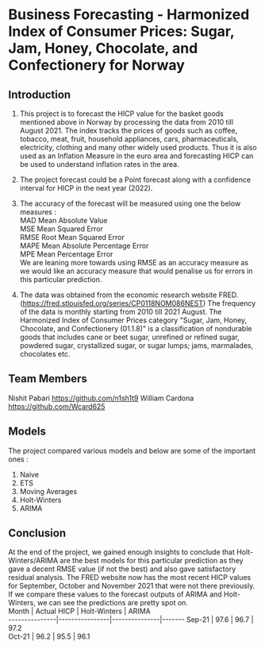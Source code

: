 # Business Forecasting - Harmonized Index of Consumer Prices: Sugar, Jam, Honey, Chocolate, and Confectionery for Norway

## Introduction
1. This project is to forecast the HICP value for the basket goods mentioned above in Norway by processing the data from 2010 till August 2021. The index tracks the prices of goods such as coffee, tobacco, meat, fruit, household appliances, cars, pharmaceuticals, electricity, clothing and many other widely used products. Thus it is also used as an Inflation Measure in the euro area and forecasting HICP can be used to understand inflation rates in the area.

2. The project forecast could be a Point forecast along with a confidence interval for HICP in the next year (2022).

3. The accuracy of the forecast will be measured using one the below measures : <br />
MAD  Mean Absolute Value <br />
MSE Mean Squared Error <br />
RMSE Root Mean Squared Error <br />
MAPE Mean Absolute Percentage Error <br />
MPE Mean Percentage Error <br />
We are leaning more towards using RMSE as an accuracy measure as we would like an accuracy measure that would penalise us for errors in this particular prediction.

4. The data was obtained from the economic research website FRED. (https://fred.stlouisfed.org/series/CP0118NOM086NEST)
The frequency of the data is monthly starting from 2010 till 2021 August. The Harmonized Index of Consumer Prices category "Sugar, Jam, Honey, Chocolate, and Confectionery (01.1.8)" is a classification of nondurable goods that includes cane or beet sugar, unrefined or refined sugar, powdered sugar, crystallized sugar, or sugar lumps; jams, marmalades, chocolates etc. 

## Team Members 

Nishit Pabari https://github.com/n1sh1t9
William Cardona https://github.com/Wcard625  

## Models 

The project compared various models and below are some of the important ones : <br />
1) Naive <br />
2) ETS <br />
3) Moving Averages <br />
4) Holt-Winters <br />
5) ARIMA <br />

## Conclusion 

At the end of the project, we gained enough insights to conclude that Holt-Winters/ARIMA are the best models for this particular prediction as they gave a decent RMSE value (if not the best) and also gave satisfactory residual analysis. The FRED website now has the most recent HICP values for September, October and November 2021 that were not there previously. If we compare these values to the forecast outputs of ARIMA and Holt-Winters, we can see the predictions are pretty spot on. <br />
 Month         |  Actual HICP   | Holt-Winters  | ARIMA <br />
---------------|----------------|---------------|-------
Sep-21         |      97.6      |    96.7       |  97.2  <br />
Oct-21         |      96.2      |    95.5       |  96.1  <br />
<br />

